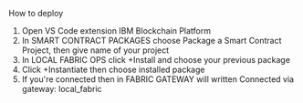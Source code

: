 How to deploy
1. Open VS Code extension IBM Blockchain Platform 
2. In SMART CONTRACT PACKAGES choose Package a Smart Contract Project, then give name of your project
3. In LOCAL FABRIC OPS click +Install and choose your previous package
4. Click +Instantiate then choose installed package
5. If you're connected then in FABRIC GATEWAY will written Connected via gateway: local_fabric
